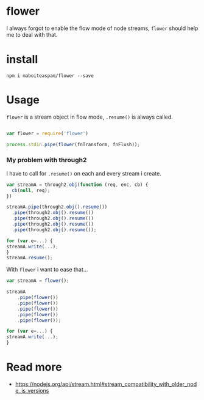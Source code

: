 # flower

I always forgot to enable the flow mode of node streams,
`flower` should help me to deal with that.

# install

    npm i maboiteaspam/flower --save

# Usage

`flower` is a stream object in flow mode,
`.resume()` is always called.

```js

var flower = require('flower')

process.stdin.pipe(flower(fnTransform, fnFlush));

```

### My problem with through2

I have to call for `.resume()` on each and every stream i create.

```js
var streamA = through2.obj(function (req, enc, cb) {
  cb(null, req);
})

streamA.pipe(through2.obj().resume())
  .pipe(through2.obj().resume())
  .pipe(through2.obj().resume())
  .pipe(through2.obj().resume())
  .pipe(through2.obj().resume());

for (var e=...) {
streamA.write(...);
}
streamA.resume();
```


With `flower` i want to ease that...

```js
var streamA = flower();

streamA
    .pipe(flower())
    .pipe(flower())
    .pipe(flower())
    .pipe(flower())
    .pipe(flower());

for (var e=...) {
streamA.write(...);
}
```

# Read more

- https://nodejs.org/api/stream.html#stream_compatibility_with_older_node_js_versions

